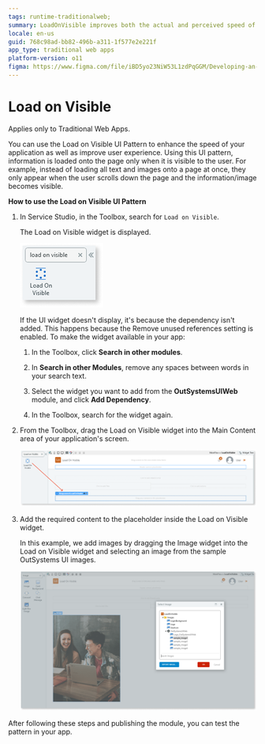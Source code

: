 ```yaml
---
tags: runtime-traditionalweb; 
summary: LoadOnVisible improves both the actual and perceived speed of your application.
locale: en-us
guid: 768c98ad-bb82-496b-a311-1f577e2e221f
app_type: traditional web apps
platform-version: o11
figma: https://www.figma.com/file/iBD5yo23NiW53L1zdPqGGM/Developing-an-Application?type=design&node-id=245%3A40&mode=design&t=u4ANW5BJS7Flsdmg-1
---
```


# Load on Visible 

<div class="info" markdown="1">

Applies only to Traditional Web Apps.

</div>

You can use the Load on Visible UI Pattern to enhance the speed of your application as well as improve user experience. Using this UI pattern, information is loaded onto the page only when it is visible to the user. For example, instead of loading all text and images onto a page at once, they only appear when the user scrolls down the page and the information/image becomes visible.

**How to use the Load on Visible UI Pattern**

1. In Service Studio, in the Toolbox, search for `Load on Visible`. 

    The Load on Visible widget is displayed.

     ![Screenshot showing the Load on Visible widget in the Service Studio toolbox](images/loadonvisible-3-ss.png "Load on Visible Widget in Service Studio")

    If the UI widget doesn't display, it's because the dependency isn't added. This happens because the Remove unused references setting is enabled. To make the widget available in your app:

    1. In the Toolbox, click **Search in other modules**.

    1. In **Search in other Modules**, remove any spaces between words in your search text.
    
    1. Select the widget you want to add from the **OutSystemsUIWeb** module, and click **Add Dependency**. 
    
    1. In the Toolbox, search for the widget again.

1. From the Toolbox, drag the Load on Visible widget into the Main Content area of your application's screen.

    ![Image depicting the process of dragging the Load on Visible widget into the Main Content area](images/loadonvisible-4-ss.png "Dragging Load on Visible Widget")

1. Add the required content to the placeholder inside the Load on Visible widget. 

    In this example, we add images by dragging the Image widget into the Load on Visible widget and selecting an image from the sample OutSystems UI images.

    ![Example of adding images to the Load on Visible widget placeholder in Service Studio](images/loadonvisible-5-ss.png "Adding Content to Load on Visible Widget")

After following these steps and publishing the module, you can test the pattern in your app.

